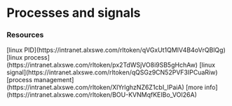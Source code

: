 <h1>Processes and signals</h1>

<h3>Resources</h3>
[linux PID](https://intranet.alxswe.com/rltoken/qVGxUt1QMIV4B4oVrQBlQg)
[linux process](https://intranet.alxswe.com/rltoken/px2TdWSjVO8i9SB5gHchAw)
[linux signal](https://intranet.alxswe.com/rltoken/qQSGz9CN52PVF3IPCuaRiw)
[process management](https://intranet.alxswe.com/rltoken/XlYrlghzNZ6Z1cbI_IPaiA)
[more info](https://intranet.alxswe.com/rltoken/BOU-KVNMqfKEIBo_VOI26A)
